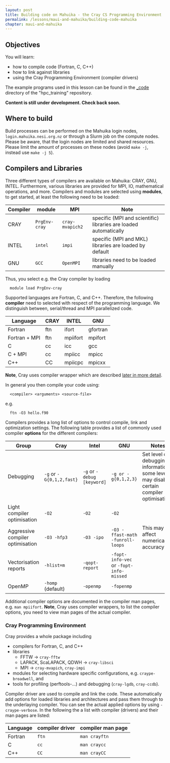 ---layout: posttitle: Building code on Mahuika - the Cray CS Programming Environmentpermalink: /lessons/maui-and-mahuika/building-code-mahuikachapter: maui-and-mahuika---## ObjectivesYou will learn:* how to compile code (Fortran, C, C++) * how to link against libraries* using the Cray Programming Environment (compiler drivers)The example programs used in this lesson can be found in the  [_code](https://github.com/nesi/hpc_training/tree/gh-pages/_code) directory of the "hpc_training" repository.**Content is still under development. Check back soon.**## Where to buildBuild processes can be performed on the Mahuika login nodes, ```login.mahuika.nesi.org.nz``` or through a Slurm job on the compute nodes. Please be aware, that the login nodes are limited and shared resources. Please limit the amount of processes on these nodes (avoid `make -j`, instead use `make -j 5`).## Compilers and LibrariesThree different types of compilers are available on Mahuika: CRAY, GNU, INTEL. Furthermore, various libraries are provided for MPI, IO, mathematical operations, and more. Compilers and modules are selected using **modules**, to get started, at least the following need to be loaded:|Compiler | module | MPI | Note ||---------|--------|-----|------||CRAY | ```PrgEnv-cray``` | ```cray-mvapich2``` |specific (MPI and scientific) libraries are loaded automatically ||INTEL | ```intel``` | ```impi``` | specific (MPI and MKL) libraries are loaded by default ||GNU | ```GCC``` |  ```OpenMPI``` | libraries need to be loaded manually |Thus, you select e.g. the Cray compiler by loading ```  module load PrgEnv-cray```Supported languages are Fortran, C, and C++. Therefore, the following **compiler** need to selected with respect of the programming language. We distinguish between, serial/thread and MPI parallelized code. | Language | CRAY | INTEL | GNU || ---------|------|-------|-----|| Fortran | ftn | ifort | gfortran|| Fortran + MPI | ftn | mpiifort | mpifort || C | cc | icc | gcc || C + MPI | cc | mpiicc | mpicc || C++ | CC | mpiicpc | mpicxx |**Note**, Cray uses compiler wrapper which are described [later in more detail](#cray-programming-environment). In general you then compile your code using:```  <compiler> <arguments> <source-file>```e.g.```   ftn -O3 hello.f90```Compilers provides a long list of options to control compile, link and optimization settings. The following table provides a list of commonly used compiler **options** for the different compilers:| Group         | Cray | Intel | GNU | Notes   ||---------------|------|-------|-----|---------|| Debugging | ```-g``` or ```-G{0,1,2,fast}``` | ```-g``` or ```-debug [keyword]``` | ```-g or -g{0,1,2,3}``` | Set level of debugging information, some levels may disable certain compiler optimisations || Light compiler optimisation  | ```-O2``` | ```-O2``` | ```-O2``` | || Aggressive compiler optimisation  | ```-O3 -hfp3``` | ```-O3 -ipo``` | ```-O3 -ffast-math -funroll-loops``` | This may affect numerical accuracy || Vectorisation reports | ```-hlist=m``` | ```-qopt-report``` | ```-fopt-info-vec``` or ```-fopt-info-missed``` | || OpenMP | ```-homp``` (default) | ```-openmp``` | ```-fopenmp``` | |Additional compiler options are documented in the compiler man pages, e.g. ```man mpiifort```. **Note**, Cray uses compiler wrappers, to list the compiler options, you need to view man pages of the actual compiler.<!-- ----------------------------------------------------------------------------------------------------------------- Cray PrgEnv-cray, compiler wrappers, libraries...- MPI librariesLinking- own libraries (-L -l -I)- external libraries (-L -l -I) EBROOT... - static linking (with gnu or intel?)- common linker problems---------------------------------------------------------------------------------------------------------------- -->### Cray Programming EnvironmentCray provides a whole package including - compilers for Fortran, C, and C++ - libraries	- FFTW -> ```cray-fftw```	- LAPACK, ScaLAPACK, QDWH -> ```cray-libsci```	- MPI -> ```cray-mvapich```, ```cray-impi``` - modules for selecting hardware specific configurations, e.g. ```craype-broadwell```, and  - tools for profiling (perftools-...) and debugging (```cray-lgdb```, ```cray-ccdb```).Compiler driver are used to compile and link the code. These automatically add options for loaded libraries and architectures and pass them through to the underlaying compiler. You can see the actual applied options by using ```-craype-verbose```. In the following the a list with compiler (drivers) and their man pages are listed:| Language | compiler driver | compiler man page ||----------|-----------------|-------------------||Fortran | ```ftn``` | ```man crayftn``` || C | ```cc``` |  ```man craycc``` || C++ | ```CC``` | ```man crayCC``` |